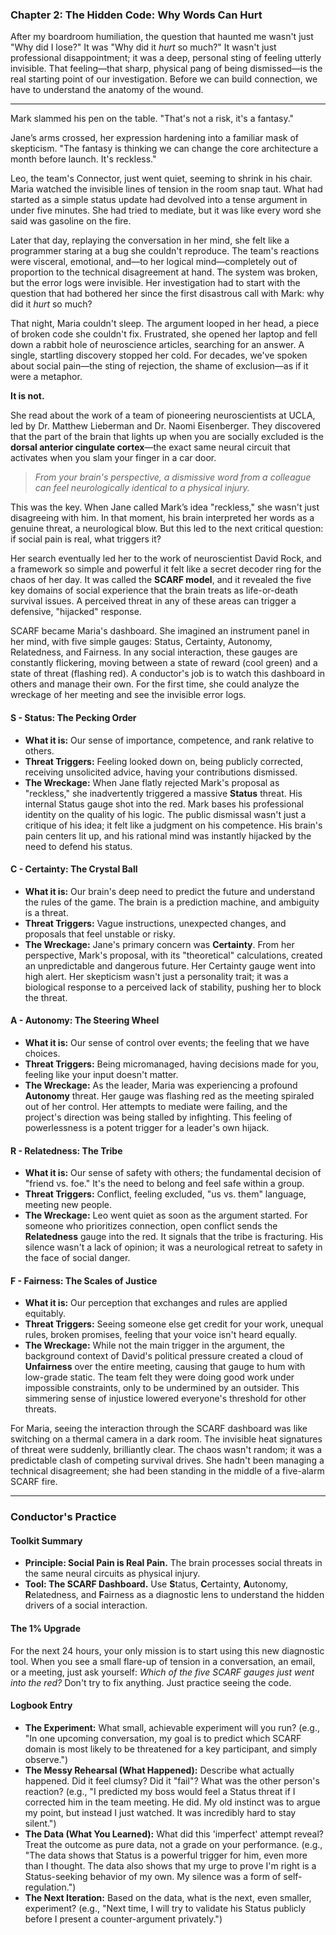 ### **Chapter 2: The Hidden Code: Why Words Can Hurt**

After my boardroom humiliation, the question that haunted me wasn't just "Why did I lose?" It was "Why did it *hurt* so much?" It wasn't just professional disappointment; it was a deep, personal sting of feeling utterly invisible. That feeling—that sharp, physical pang of being dismissed—is the real starting point of our investigation. Before we can build connection, we have to understand the anatomy of the wound.

---

Mark slammed his pen on the table. "That's not a risk, it's a fantasy."

Jane’s arms crossed, her expression hardening into a familiar mask of skepticism. "The fantasy is thinking we can change the core architecture a month before launch. It's reckless."

Leo, the team's Connector, just went quiet, seeming to shrink in his chair. Maria watched the invisible lines of tension in the room snap taut. What had started as a simple status update had devolved into a tense argument in under five minutes. She had tried to mediate, but it was like every word she said was gasoline on the fire.

Later that day, replaying the conversation in her mind, she felt like a programmer staring at a bug she couldn't reproduce. The team's reactions were visceral, emotional, and—to her logical mind—completely out of proportion to the technical disagreement at hand. The system was broken, but the error logs were invisible. Her investigation had to start with the question that had bothered her since the first disastrous call with Mark: why did it *hurt* so much?

That night, Maria couldn't sleep. The argument looped in her head, a piece of broken code she couldn't fix. Frustrated, she opened her laptop and fell down a rabbit hole of neuroscience articles, searching for an answer. A single, startling discovery stopped her cold. For decades, we've spoken about social pain—the sting of rejection, the shame of exclusion—as if it were a metaphor.

**It is not.**

She read about the work of a team of pioneering neuroscientists at UCLA, led by Dr. Matthew Lieberman and Dr. Naomi Eisenberger. They discovered that the part of the brain that lights up when you are socially excluded is the **dorsal anterior cingulate cortex**—the exact same neural circuit that activates when you slam your finger in a car door.

> *From your brain's perspective, a dismissive word from a colleague can feel neurologically identical to a physical injury.*

This was the key. When Jane called Mark’s idea "reckless," she wasn't just disagreeing with him. In that moment, his brain interpreted her words as a genuine threat, a neurological blow. But this led to the next critical question: if social pain is real, what triggers it?

Her search eventually led her to the work of neuroscientist David Rock, and a framework so simple and powerful it felt like a secret decoder ring for the chaos of her day. It was called the **SCARF model**, and it revealed the five key domains of social experience that the brain treats as life-or-death survival issues. A perceived threat in any of these areas can trigger a defensive, "hijacked" response.

SCARF became Maria's dashboard. She imagined an instrument panel in her mind, with five simple gauges: Status, Certainty, Autonomy, Relatedness, and Fairness. In any social interaction, these gauges are constantly flickering, moving between a state of reward (cool green) and a state of threat (flashing red). A conductor's job is to watch this dashboard in others and manage their own. For the first time, she could analyze the wreckage of her meeting and see the invisible error logs.

#### **S - Status: The Pecking Order**
*   **What it is:** Our sense of importance, competence, and rank relative to others.
*   **Threat Triggers:** Feeling looked down on, being publicly corrected, receiving unsolicited advice, having your contributions dismissed.
*   **The Wreckage:** When Jane flatly rejected Mark's proposal as "reckless," she inadvertently triggered a massive **Status** threat. His internal Status gauge shot into the red. Mark bases his professional identity on the quality of his logic. The public dismissal wasn't just a critique of his idea; it felt like a judgment on his competence. His brain's pain centers lit up, and his rational mind was instantly hijacked by the need to defend his status.

#### **C - Certainty: The Crystal Ball**
*   **What it is:** Our brain's deep need to predict the future and understand the rules of the game. The brain is a prediction machine, and ambiguity is a threat.
*   **Threat Triggers:** Vague instructions, unexpected changes, and proposals that feel unstable or risky.
*   **The Wreckage:** Jane's primary concern was **Certainty**. From her perspective, Mark's proposal, with its "theoretical" calculations, created an unpredictable and dangerous future. Her Certainty gauge went into high alert. Her skepticism wasn't just a personality trait; it was a biological response to a perceived lack of stability, pushing her to block the threat.

#### **A - Autonomy: The Steering Wheel**
*   **What it is:** Our sense of control over events; the feeling that we have choices.
*   **Threat Triggers:** Being micromanaged, having decisions made for you, feeling like your input doesn't matter.
*   **The Wreckage:** As the leader, Maria was experiencing a profound **Autonomy** threat. Her gauge was flashing red as the meeting spiraled out of her control. Her attempts to mediate were failing, and the project's direction was being stalled by infighting. This feeling of powerlessness is a potent trigger for a leader's own hijack.

#### **R - Relatedness: The Tribe**
*   **What it is:** Our sense of safety with others; the fundamental decision of "friend vs. foe." It's the need to belong and feel safe within a group.
*   **Threat Triggers:** Conflict, feeling excluded, "us vs. them" language, meeting new people.
*   **The Wreckage:** Leo went quiet as soon as the argument started. For someone who prioritizes connection, open conflict sends the **Relatedness** gauge into the red. It signals that the tribe is fracturing. His silence wasn't a lack of opinion; it was a neurological retreat to safety in the face of social danger.

#### **F - Fairness: The Scales of Justice**
*   **What it is:** Our perception that exchanges and rules are applied equitably.
*   **Threat Triggers:** Seeing someone else get credit for your work, unequal rules, broken promises, feeling that your voice isn't heard equally.
*   **The Wreckage:** While not the main trigger in the argument, the background context of David's political pressure created a cloud of **Unfairness** over the entire meeting, causing that gauge to hum with low-grade static. The team felt they were doing good work under impossible constraints, only to be undermined by an outsider. This simmering sense of injustice lowered everyone's threshold for other threats.

For Maria, seeing the interaction through the SCARF dashboard was like switching on a thermal camera in a dark room. The invisible heat signatures of threat were suddenly, brilliantly clear. The chaos wasn't random; it was a predictable clash of competing survival drives. She hadn't been managing a technical disagreement; she had been standing in the middle of a five-alarm SCARF fire.

---
### **Conductor's Practice**

#### **Toolkit Summary**
*   **Principle: Social Pain is Real Pain.** The brain processes social threats in the same neural circuits as physical injury.
*   **Tool: The SCARF Dashboard.** Use **S**tatus, **C**ertainty, **A**utonomy, **R**elatedness, and **F**airness as a diagnostic lens to understand the hidden drivers of a social interaction.

#### **The 1% Upgrade**
For the next 24 hours, your only mission is to start using this new diagnostic tool. When you see a small flare-up of tension in a conversation, an email, or a meeting, just ask yourself: *Which of the five SCARF gauges just went into the red?* Don't try to fix anything. Just practice seeing the code.

#### **Logbook Entry**
*   **The Experiment:** What small, achievable experiment will you run? (e.g., "In one upcoming conversation, my goal is to predict which SCARF domain is most likely to be threatened for a key participant, and simply observe.")
*   **The Messy Rehearsal (What Happened):** Describe what actually happened. Did it feel clumsy? Did it "fail"? What was the other person's reaction? (e.g., "I predicted my boss would feel a Status threat if I corrected him in the team meeting. He did. My old instinct was to argue my point, but instead I just watched. It was incredibly hard to stay silent.")
*   **The Data (What You Learned):** What did this 'imperfect' attempt reveal? Treat the outcome as pure data, not a grade on your performance. (e.g., "The data shows that Status is a powerful trigger for him, even more than I thought. The data also shows that my urge to prove I'm right is a Status-seeking behavior of my own. My silence was a form of self-regulation.")
*   **The Next Iteration:** Based on the data, what is the next, even smaller, experiment? (e.g., "Next time, I will try to validate his Status publicly before I present a counter-argument privately.")
      